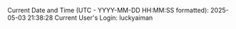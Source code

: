 Current Date and Time (UTC - YYYY-MM-DD HH:MM:SS formatted): 2025-05-03 21:38:28
Current User's Login: luckyaiman
